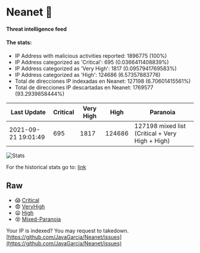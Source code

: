 # Neanet :hocho:
#### Threat intelligence feed
#### The stats:

- IP Address with malicious activities reported: 1896775 (100%)
- IP Address categorized as 'Critical':  695 (0.0366411408839%)
- IP Address categorized as 'Very High':  1817 (0.0957941769583%)
- IP Address categorized as 'High':  124686 (6.57357883776)
- Total de direcciones IP indexadas en Neanet:  127198 (6.70601415561%)
- Total de direcciones IP descartadas en Neanet:  1769577 (93.2939858444%)

| Last Update | Critical | Very High | High | Paranoia |
| --- | --- | --- | --- | --- |
| 2021-09-21 19:01:49 | 695 | 1817 | 124686 | 127198 mixed list (Critical + Very High + High)|

![Stats](https://docs.google.com/spreadsheets/d/e/2PACX-1vSnaNMIXVabIpDJjufMlzH7poXnshF3mgd8Is1g9ytUEzVsP5my4Trn8f-xkoLLQ38xpL3HtmUexLo6/pubchart?oid=501124687&format=image)

For the historical stats go to: [link](/stats.csv)
## Raw
- :scream: [Critical](https://raw.githubusercontent.com/JavaGarcia/Neanet/master/blacklists/neanet_critical.txt)
- :fearful: [VeryHigh](https://raw.githubusercontent.com/JavaGarcia/Neanet/master/blacklists/neanet_veryHigh.txtt)
- :frowning: [High](https://raw.githubusercontent.com/JavaGarcia/Neanet/master/blacklists/neanet_high.txt)
- :dizzy_face: [Mixed-Paranoia](https://raw.githubusercontent.com/JavaGarcia/Neanet/master/blacklists/neanet_all.txt)


Your IP is indexed? You may request to takedown. [https://github.com/JavaGarcia/Neanet/issues](https://github.com/JavaGarcia/Neanet/issues)

































































































































































































































































































































































































































































































































































































































































































































































































































































































































































































































































































































































































































































































































































































































































































































































































































































































































































































































































































































































































































































































































































































































































































































































































































































































































































































































































































































































































































































































































































































































































































































































































































































































































































































































































































































































































































































































































































































































































































































































































































































































































































































































































































































































































































































































































































































































































































































































































































































































































































































































































































































































































































































































































































































































































































































































































































































































































































































































































































































































































































































































































































































































































































































































































































































































































































































































































































































































































































































































































































































































































































































































































































































































































































































































































































































































































































































































































































































































































































































































































































































































































































































































































































































































































































































































































































































































































































































































































































































































































































































































































































































